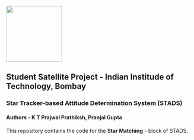 [<img src="https://www.aero.iitb.ac.in/satlab/images/IITBSSP2019.png" width="150"/>](image.png) 

## Student Satellite Project - Indian Institude of Technology, Bombay

### Star Tracker-based Attitude Determination System (STADS)

#### Authors - K T Prajwal Prathiksh, Pranjal Gupta

This repository contains the code for the **Star Matching** - block of STADS.
